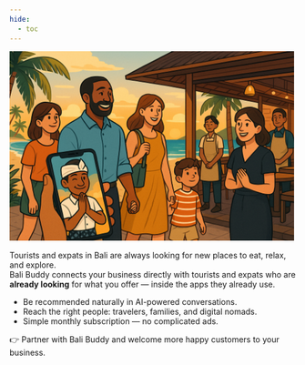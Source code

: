 ```yaml
---
hide:
  - toc
---
```


<img src="../assets/logos/businesses_logo.png" alt="Bali Buddy Logo" width="500">


Tourists and expats in Bali are always looking for new places to eat, relax, and explore.  
Bali Buddy connects your business directly with tourists and expats who are **already looking** for what you offer — inside the apps they already use.

- Be recommended naturally in AI-powered conversations.  
- Reach the right people: travelers, families, and digital nomads.
- Simple monthly subscription — no complicated ads.

👉 Partner with Bali Buddy and welcome more happy customers to your business.  
